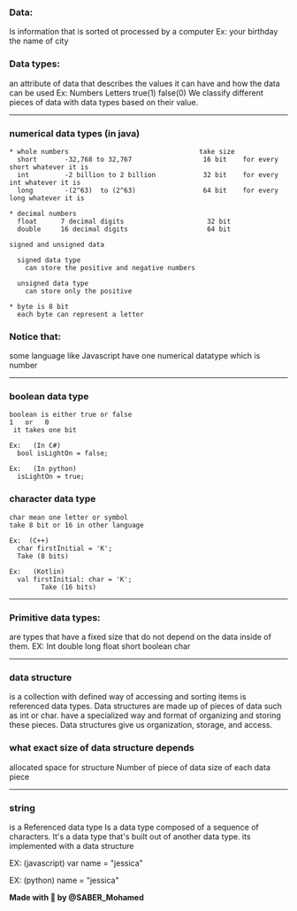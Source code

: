 ### Data:

Is information that is sorted ot processed by a computer
Ex:
your birthday
the name of city

### Data types:

an attribute of data that describes the values it can have and how the data can be used
Ex:
Numbers
Letters
true(1)
false(0)
We classify different pieces of data with data types based on their value.

---

### numerical data types (in java)

    * whole numbers                                 take size
      short       -32,768 to 32,767                  16 bit    for every short whatever it is
      int         -2 billion to 2 billion            32 bit    for every int whatever it is
      long        -(2^63)  to (2^63)                 64 bit    for every long whatever it is

    * decimal numbers
      float      7 decimal digits                     32 bit
      double     16 decimal digits                    64 bit

    signed and unsigned data

      signed data type
        can store the positive and negative numbers

      unsigned data type
        can store only the positive

    * byte is 8 bit
      each byte can represent a letter

### Notice that:

some language like Javascript have one numerical datatype which is number

---

### boolean data type

    boolean is either true or false
    1   or   0
     it takes one bit

    Ex:   (In C#)
      bool isLightOn = false;

    Ex:   (In python)
      isLightOn = true;

### character data type

    char mean one letter or symbol
    take 8 bit or 16 in other language

    Ex:  (C++)
      char firstInitial = 'K';
      Take (8 bits)

    Ex:   (Kotlin)
      val firstInitial: char = 'K';
            Take (16 bits)

---

### Primitive data types:

are types that have a fixed size that do not depend on the data inside of them.
EX:
Int
double
long
float
short
boolean
char

---

### data structure

is a collection with defined way of accessing and sorting items
is referenced data types.
Data structures are made up of pieces of data such as int or char.
have a specialized way and format of organizing and storing these pieces.
Data structures give us organization, storage, and access.

### what exact size of data structure depends

allocated space for structure
Number of piece of data
size of each data piece

---

### string

is a Referenced data type
Is a data type composed of a sequence of characters.
It's a data type that's built out of another data type.
its implemented with a data structure

EX: (javascript)
var name = "jessica"

EX: (python)
name = "jessica"

**Made with 💛 by @SABER_Mohamed**
